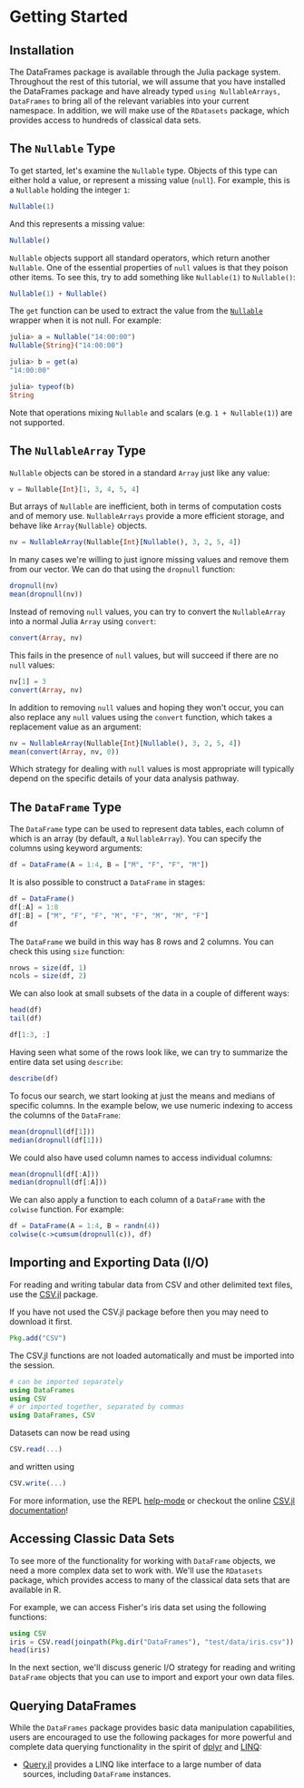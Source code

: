 # Getting Started

## Installation

The DataFrames package is available through the Julia package system. Throughout the rest of this tutorial, we will assume that you have installed the DataFrames package and have already typed `using NullableArrays, DataFrames` to bring all of the relevant variables into your current namespace. In addition, we will make use of the `RDatasets` package, which provides access to hundreds of classical data sets.

## The `Nullable` Type

To get started, let's examine the `Nullable` type. Objects of this type can either hold a value, or represent a missing value (`null`). For example, this is a `Nullable` holding the integer `1`:

```julia
Nullable(1)
```

And this represents a missing value:
```julia
Nullable()
```

`Nullable` objects support all standard operators, which return another `Nullable`. One of the essential properties of `null` values is that they poison other items. To see this, try to add something like `Nullable(1)` to `Nullable()`:

```julia
Nullable(1) + Nullable()
```

The `get` function can be used to extract the value from the [`Nullable`](http://docs.julialang.org/en/stable/manual/types/#nullable-types-representing-missing-values) wrapper when it is not null. For example:

```julia
julia> a = Nullable("14:00:00")
Nullable{String}("14:00:00")

julia> b = get(a)
"14:00:00"

julia> typeof(b)
String
```

Note that operations mixing `Nullable` and scalars (e.g. `1 + Nullable(1)`) are not supported.

## The `NullableArray` Type

`Nullable` objects can be stored in a standard `Array` just like any value:

```julia
v = Nullable{Int}[1, 3, 4, 5, 4]
```

But arrays of `Nullable` are inefficient, both in terms of computation costs and of memory use. `NullableArrays` provide a more efficient storage, and behave like `Array{Nullable}` objects.

```julia
nv = NullableArray(Nullable{Int}[Nullable(), 3, 2, 5, 4])
```

In many cases we're willing to just ignore missing values and remove them from our vector. We can do that using the `dropnull` function:

```julia
dropnull(nv)
mean(dropnull(nv))
```

Instead of removing `null` values, you can try to convert the `NullableArray` into a normal Julia `Array` using `convert`:

```julia
convert(Array, nv)
```

This fails in the presence of `null` values, but will succeed if there are no `null` values:

```julia
nv[1] = 3
convert(Array, nv)
```

In addition to removing `null` values and hoping they won't occur, you can also replace any `null` values using the `convert` function, which takes a replacement value as an argument:

```julia
nv = NullableArray(Nullable{Int}[Nullable(), 3, 2, 5, 4])
mean(convert(Array, nv, 0))
```

Which strategy for dealing with `null` values is most appropriate will typically depend on the specific details of your data analysis pathway.

## The `DataFrame` Type

The `DataFrame` type can be used to represent data tables, each column of which is an array (by default, a `NullableArray`). You can specify the columns using keyword arguments:

```julia
df = DataFrame(A = 1:4, B = ["M", "F", "F", "M"])
```

It is also possible to construct a `DataFrame` in stages:

```julia
df = DataFrame()
df[:A] = 1:8
df[:B] = ["M", "F", "F", "M", "F", "M", "M", "F"]
df
```

The `DataFrame` we build in this way has 8 rows and 2 columns. You can check this using `size` function:

```julia
nrows = size(df, 1)
ncols = size(df, 2)
```

We can also look at small subsets of the data in a couple of different ways:

```julia
head(df)
tail(df)

df[1:3, :]
```

Having seen what some of the rows look like, we can try to summarize the entire data set using `describe`:

```julia
describe(df)
```

To focus our search, we start looking at just the means and medians of specific columns. In the example below, we use numeric indexing to access the columns of the `DataFrame`:

```julia
mean(dropnull(df[1]))
median(dropnull(df[1]))
```

We could also have used column names to access individual columns:

```julia
mean(dropnull(df[:A]))
median(dropnull(df[:A]))
```

We can also apply a function to each column of a `DataFrame` with the `colwise` function. For example:

```julia
df = DataFrame(A = 1:4, B = randn(4))
colwise(c->cumsum(dropnull(c)), df)
```

## Importing and Exporting Data (I/O)

For reading and writing tabular data from CSV and other delimited text files, use the [CSV.jl](https://github.com/JuliaStats/CSV.jl) package.

If you have not used the CSV.jl package before then you may need to download it first.
```julia
Pkg.add("CSV")
```

The CSV.jl functions are not loaded automatically and must be imported into the session.
```julia
# can be imported separately
using DataFrames
using CSV
# or imported together, separated by commas
using DataFrames, CSV
```

Datasets can now be read using
```julia
CSV.read(...)
```

and written using
```julia
CSV.write(...)
```

For more information, use the REPL [help-mode](http://docs.julialang.org/en/stable/manual/interacting-with-julia/#help-mode) or checkout the online [CSV.jl documentation](https://juliadata.github.io/CSV.jl/stable/)!

## Accessing Classic Data Sets

To see more of the functionality for working with `DataFrame` objects, we need a more complex data set to work with. We'll use the `RDatasets` package, which provides access to many of the classical data sets that are available in R.

For example, we can access Fisher's iris data set using the following functions:

```julia
using CSV
iris = CSV.read(joinpath(Pkg.dir("DataFrames"), "test/data/iris.csv"))
head(iris)
```

In the next section, we'll discuss generic I/O strategy for reading and writing `DataFrame` objects that you can use to import and export your own data files.

## Querying DataFrames

While the `DataFrames` package provides basic data manipulation capabilities, users are encouraged to use the following packages for more powerful and complete data querying functionality in the spirit of [dplyr](https://github.com/hadley/dplyr) and [LINQ](https://msdn.microsoft.com/en-us/library/bb397926.aspx):

- [Query.jl](https://github.com/davidanthoff/Query.jl) provides a LINQ like interface to a large number of data sources, including `DataFrame` instances.
